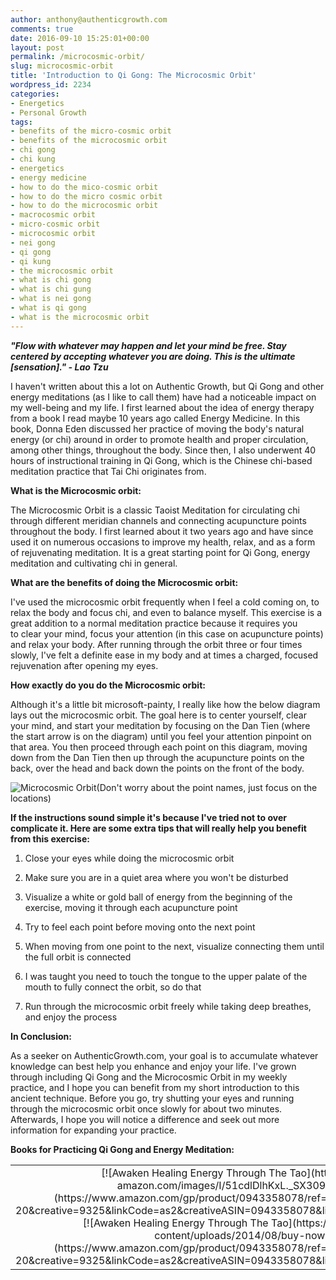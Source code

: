 ```yaml
---
author: anthony@authenticgrowth.com
comments: true
date: 2016-09-10 15:25:01+00:00
layout: post
permalink: /microcosmic-orbit/
slug: microcosmic-orbit
title: 'Introduction to Qi Gong: The Microcosmic Orbit'
wordpress_id: 2234
categories:
- Energetics
- Personal Growth
tags:
- benefits of the micro-cosmic orbit
- benefits of the microcosmic orbit
- chi gong
- chi kung
- energetics
- energy medicine
- how to do the mico-cosmic orbit
- how to do the micro cosmic orbit
- how to do the microcosmic orbit
- macrocosmic orbit
- micro-cosmic orbit
- microcosmic orbit
- nei gong
- qi gong
- qi kung
- the microcosmic orbit
- what is chi gong
- what is chi gung
- what is nei gong
- what is qi gong
- what is the microcosmic orbit
---
```


_**"Flow with whatever may happen and let your mind be free. Stay centered by accepting whatever you are doing. This is the ultimate [sensation]." - Lao Tzu**_


I haven't written about this a lot on Authentic Growth, but Qi Gong and other energy meditations (as I like to call them) have had a noticeable impact on my well-being and my life. I first learned about the idea of energy therapy from a book I read maybe 10 years ago called Energy Medicine. In this book, Donna Eden discussed her practice of moving the body's natural energy (or chi) around in order to promote health and proper circulation, among other things, throughout the body. Since then, I also underwent 40 hours of instructional training in Qi Gong, which is the Chinese chi-based meditation practice that Tai Chi originates from.


**What is the Microcosmic orbit:**


The Microcosmic Orbit is a classic Taoist Meditation for circulating chi through different meridian channels and connecting acupuncture points throughout the body. I first learned about it two years ago and have since used it on numerous occasions to improve my health, relax, and as a form of rejuvenating meditation. It is a great starting point for Qi Gong, energy meditation and cultivating chi in general.


**What are the benefits of doing the Microcosmic orbit:**


I've used the microcosmic orbit frequently when I feel a cold coming on, to relax the body and focus chi, and even to balance myself. This exercise is a great addition to a normal meditation practice because it requires you to clear your mind, focus your attention (in this case on acupuncture points) and relax your body. After running through the orbit three or four times slowly, I've felt a definite ease in my body and at times a charged, focused rejuvenation after opening my eyes.


**How exactly do you do the Microcosmic orbit:**


Although it's a little bit microsoft-painty, I really like how the below diagram lays out the microcosmic orbit. The goal here is to center yourself, clear your mind, and start your meditation by focusing on the Dan Tien (where the start arrow is on the diagram) until you feel your attention pinpoint on that area. You then proceed through each point on this diagram, moving down from the Dan Tien then up through the acupuncture points on the back, over the head and back down the points on the front of the body.




![Microcosmic Orbit](http://1.bp.blogspot.com/-yqvUL687Jkc/Urxnh2KYxOI/AAAAAAAAGCk/s-DrdiblYw8/s1600/microorbit1.gif)(Don't worry about the point names, just focus on the locations)


**If the instructions sound simple it's because I've tried not to over complicate it. Here are some extra tips that will really help you benefit from this exercise:**



 	
  1. Close your eyes while doing the microcosmic orbit

 	
  2. Make sure you are in a quiet area where you won't be disturbed

 	
  3. Visualize a white or gold ball of energy from the beginning of the exercise, moving it through each acupuncture point

 	
  4. Try to feel each point before moving onto the next point

 	
  5. When moving from one point to the next, visualize connecting them until the full orbit is connected

 	
  6. I was taught you need to touch the tongue to the upper palate of the mouth to fully connect the orbit, so do that

 	
  7. Run through the microcosmic orbit freely while taking deep breathes, and enjoy the process


**In Conclusion:**


As a seeker on AuthenticGrowth.com, your goal is to accumulate whatever knowledge can best help you enhance and enjoy your life. I've grown through including Qi Gong and the Microcosmic Orbit in my weekly practice, and I hope you can benefit from my short introduction to this ancient technique. Before you go, try shutting your eyes and running through the microcosmic orbit once slowly for about two minutes. Afterwards, I hope you will notice a difference and seek out more information for expanding your practice.


**Books for Practicing Qi Gong and Energy Meditation:**
<table >
<tbody >
<tr align="center" >

<td >[![Awaken Healing Energy Through The Tao](https://images-na.ssl-images-amazon.com/images/I/51cdlDlhKxL._SX309_BO1,204,203,200_.jpg)](https://www.amazon.com/gp/product/0943358078/ref=as_li_qf_asin_il_tl?ie=UTF8&tag=rtbks-20&creative=9325&linkCode=as2&creativeASIN=0943358078&linkId=defe85c56d120bf1a3be7fa0005d86eb)[![Awaken Healing Energy Through The Tao](https://www.authenticgrowth.com/wp-content/uploads/2014/08/buy-now-on-amazon.gif)](https://www.amazon.com/gp/product/0943358078/ref=as_li_qf_asin_il_tl?ie=UTF8&tag=rtbks-20&creative=9325&linkCode=as2&creativeASIN=0943358078&linkId=defe85c56d120bf1a3be7fa0005d86eb)
</td>

<td >[![Qi-Gong Therapy](https://images-na.ssl-images-amazon.com/images/I/51vhvO-YG1L._SX347_BO1,204,203,200_.jpg)](https://www.amazon.com/gp/product/0882681389/ref=as_li_qf_asin_il_tl?ie=UTF8&tag=rtbks-20&creative=9325&linkCode=as2&creativeASIN=0882681389&linkId=7fbb3e6ef86c0377c575086e36610257)[![Qi-Gong Therapy](https://www.authenticgrowth.com/wp-content/uploads/2014/08/buy-now-on-amazon.gif)](https://www.amazon.com/gp/product/0882681389/ref=as_li_qf_asin_il_tl?ie=UTF8&tag=rtbks-20&creative=9325&linkCode=as2&creativeASIN=0882681389&linkId=7fbb3e6ef86c0377c575086e36610257)
</td>

<td >[![Energy Medicine](https://images-na.ssl-images-amazon.com/images/I/4129pWsXQDL._SX385_BO1,204,203,200_.jpg)](https://www.amazon.com/gp/product/1585426504/ref=as_li_qf_asin_il_tl?ie=UTF8&tag=rtbks-20&creative=9325&linkCode=as2&creativeASIN=1585426504&linkId=16a34f067ab3dcb37ed8499bdaa4dd20)[![Energy Medicine](https://www.authenticgrowth.com/wp-content/uploads/2014/08/buy-now-on-amazon.gif)](https://www.amazon.com/gp/product/1585426504/ref=as_li_qf_asin_il_tl?ie=UTF8&tag=rtbks-20&creative=9325&linkCode=as2&creativeASIN=1585426504&linkId=16a34f067ab3dcb37ed8499bdaa4dd20)
</td>
</tr>
</tbody>
</table>

